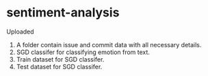 # sentiment-analysis
Uploaded<br>
1. A folder contain issue and commit data with all necessary details.<br>
2. SGD classifer for classifying emotion from  text.<br>
3. Train dataset for SGD classifer.<br>
4. Test dataset for SGD classifer.<br>
